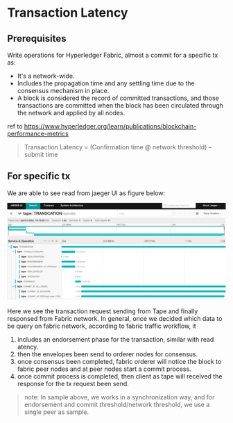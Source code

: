 # Transaction Latency

## Prerequisites
Write operations for Hyperledger Fabric, almost a commit for a specific tx as:
- It's a network-wide.
- Includes the propagation time and any settling time due to the consensus mechanism in place.
- A block is considered the record of committed transactions, and those transactions are committed when the block has been circulated through the network and applied by all nodes.

ref to https://www.hyperledger.org/learn/publications/blockchain-performance-metrics

> Transaction Latency = (Confirmation time @ network threshold) – submit time

## For specific tx
We are able to see read from jaeger UI as figure below:

![Show Transaction Latency for specific tx](../images/TransactionLatency.png "Show Transaction Latency for specific tx")

Here we see the transaction request sending from Tape and finally responsed from Fabric network.
In general, once we decided which data to be query on fabric network, according to fabric traffic workflow, it
1. includes an endorsement phase for the transaction, similar with read atency.
1. then the envelopes been send to orderer nodes for consensus.
1. once consensus been completed, fabric orderer will notice the block to fabric peer nodes and at peer nodes start a commit process.
1. once commit process is completed, then client as tape will received the response for the tx request been send.

> note: In sample above, we works in a synchronization way, and for endorsement and commit threshold/network threshold, we use a single peer as sample.